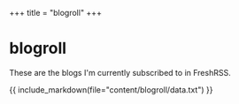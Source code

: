 +++
title = "blogroll"
+++

# blogroll

These are the blogs I'm currently subscribed to in FreshRSS.

{{ include_markdown(file="content/blogroll/data.txt") }}